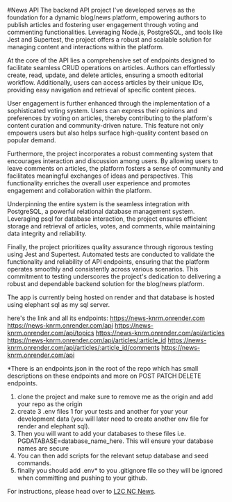 #News API
The backend API project I've developed serves as the foundation for a dynamic blog/news platform, empowering authors to publish articles and fostering user engagement through voting and commenting functionalities. Leveraging Node.js, PostgreSQL, and tools like Jest and Supertest, the project offers a robust and scalable solution for managing content and interactions within the platform.

At the core of the API lies a comprehensive set of endpoints designed to facilitate seamless CRUD operations on articles. Authors can effortlessly create, read, update, and delete articles, ensuring a smooth editorial workflow. Additionally, users can access articles by their unique IDs, providing easy navigation and retrieval of specific content pieces.

User engagement is further enhanced through the implementation of a sophisticated voting system. Users can express their opinions and preferences by voting on articles, thereby contributing to the platform's content curation and community-driven nature. This feature not only empowers users but also helps surface high-quality content based on popular demand.

Furthermore, the project incorporates a robust commenting system that encourages interaction and discussion among users. By allowing users to leave comments on articles, the platform fosters a sense of community and facilitates meaningful exchanges of ideas and perspectives. This functionality enriches the overall user experience and promotes engagement and collaboration within the platform.

Underpinning the entire system is the seamless integration with PostgreSQL, a powerful relational database management system. Leveraging psql for database interaction, the project ensures efficient storage and retrieval of articles, votes, and comments, while maintaining data integrity and reliability.

Finally, the project prioritizes quality assurance through rigorous testing using Jest and Supertest. Automated tests are conducted to validate the functionality and reliability of API endpoints, ensuring that the platform operates smoothly and consistently across various scenarios. This commitment to testing underscores the project's dedication to delivering a robust and dependable backend solution for the blog/news platform.

The app is currently being hosted on render and that database is hosted using elephant sql as my sql server.

here's the link and all its endpoints:
https://news-knrm.onrender.com
https://news-knrm.onrender.com/api
https://news-knrm.onrender.com/api/topics
https://news-knrm.onrender.com/api/articles
https://news-knrm.onrender.com/api/articles/:article_id
https://news-knrm.onrender.com/api/articles/:article_id/comments
https://news-knrm.onrender.com/api

*There is an endpoints.json in the root of the repo which has small descriptions on these endpoints and more on POST PATCH DELETE endpoints.




1. clone the project and make sure to remove me as the origin and add your repo as the origin 
2. create 3 .env files 1 for your tests and another for your your development data (you will later need to create another env file for render and elephant sql).
3. Then you will want to add your databases to these files i.e. PGDATABASE=database_name_here. This will ensure your database names are secure
4. You can then add scripts for the relevant setup database and seed commands.
5. finally you should add .env* to you .gitignore file so they will be ignored when committing and pushing to your github.

For instructions, please head over to [L2C NC News](https://l2c.northcoders.com/courses/be/nc-news).
